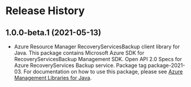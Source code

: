 # Release History

## 1.0.0-beta.1 (2021-05-13)

- Azure Resource Manager RecoveryServicesBackup client library for Java. This package contains Microsoft Azure SDK for RecoveryServicesBackup Management SDK. Open API 2.0 Specs for Azure RecoveryServices Backup service. Package tag package-2021-03. For documentation on how to use this package, please see [Azure Management Libraries for Java](https://aka.ms/azsdk/java/mgmt).
